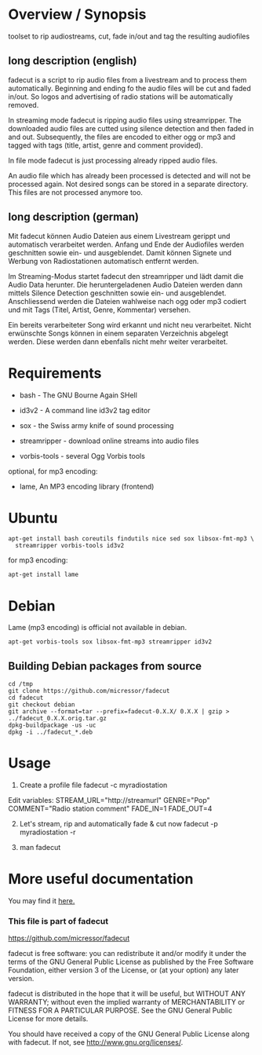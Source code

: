 # Overview / Synopsis

toolset to rip audiostreams, cut, fade in/out and tag the resulting audiofiles

## long description (english)

fadecut is a script to rip audio files from a livestream and to process them 
automatically. Beginning and ending fo the audio files will be cut and faded 
in/out. So logos and advertising of radio stations will be automatically removed.

In streaming mode fadecut is ripping audio files using streamripper. The 
downloaded audio files are cutted using silence detection and then faded in and 
out. Subsequently, the files are encoded to either ogg or mp3 and tagged with 
tags (title, artist, genre and comment provided).

In file mode fadecut is just processing already ripped audio files.

An audio file which has already been processed is detected and will not be 
processed again. Not desired songs can be stored in a separate directory. This 
files are not processed anymore too.

## long description (german)

Mit fadecut können Audio Dateien aus einem Livestream gerippt und automatisch 
verarbeitet werden. Anfang und Ende der Audiofiles werden geschnitten sowie ein-
und ausgeblendet. Damit können Signete und Werbung von Radiostationen automatisch
entfernt werden.

Im Streaming-Modus startet fadecut den streamripper und lädt damit die Audio 
Data herunter. Die heruntergeladenen Audio Dateien werden dann mittels Silence 
Detection geschnitten sowie ein- und ausgeblendet. Anschliessend werden die 
Dateien wahlweise nach ogg oder mp3 codiert und mit Tags (Titel, Artist, Genre, 
Kommentar) versehen. 

Ein bereits verarbeiteter Song wird erkannt und nicht neu verarbeitet. Nicht 
erwünschte Songs können in einem separaten Verzeichnis abgelegt werden. Diese 
werden dann ebenfalls nicht mehr weiter verarbeitet.

# Requirements

* bash - The GNU Bourne Again SHell

* id3v2 - A command line id3v2 tag editor

* sox - the Swiss army knife of sound processing

* streamripper - download online streams into audio files

* vorbis-tools - several Ogg Vorbis tools

optional, for mp3 encoding:

* lame, An MP3 encoding library (frontend)

# Ubuntu

	apt-get install bash coreutils findutils nice sed sox libsox-fmt-mp3 \
	  streamripper vorbis-tools id3v2

for mp3 encoding:

	apt-get install lame

# Debian

Lame (mp3 encoding) is official not available in debian.

	apt-get vorbis-tools sox libsox-fmt-mp3 streamripper id3v2

## Building Debian packages from source

	cd /tmp
	git clone https://github.com/micressor/fadecut
	cd fadecut
	git checkout debian
	git archive --format=tar --prefix=fadecut-0.X.X/ 0.X.X | gzip > ../fadecut_0.X.X.orig.tar.gz
	dpkg-buildpackage -us -uc
	dpkg -i ../fadecut_*.deb

# Usage 

1. Create a profile file
	fadecut -c myradiostation

Edit variables:
	STREAM_URL="http://streamurl"
	GENRE="Pop"
	COMMENT="Radio station comment"
	FADE_IN=1
	FADE_OUT=4

2. Let's stream, rip and automatically fade & cut now
	fadecut -p myradiostation -r

3. man fadecut

# More useful documentation

You may find it [here.](http://wiki.ubuntuusers.de/fadecut)

### This file is part of fadecut

https://github.com/micressor/fadecut

fadecut is free software: you can redistribute it and/or modify
it under the terms of the GNU General Public License as published by
the Free Software Foundation, either version 3 of the License, or
(at your option) any later version.

fadecut is distributed in the hope that it will be useful,
but WITHOUT ANY WARRANTY; without even the implied warranty of
MERCHANTABILITY or FITNESS FOR A PARTICULAR PURPOSE.  See the
GNU General Public License for more details.

You should have received a copy of the GNU General Public License
along with fadecut.  If not, see <http://www.gnu.org/licenses/>.
